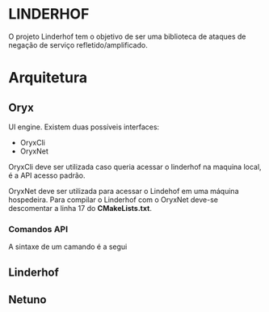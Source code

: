 # LINDERHOF  
  
O projeto Linderhof tem o objetivo de ser uma biblioteca de ataques de negação de serviço refletido/amplificado.  
  
  
# Arquitetura

## Oryx
UI engine.
Existem duas possíveis interfaces:

 - OryxCli
 - OryxNet

OryxCli deve ser utilizada caso queria acessar o linderhof na maquina local, é a API acesso padrão. 

OryxNet deve ser utilizada para acessar o Lindehof em uma máquina hospedeira. Para compilar o Linderhof com o OryxNet deve-se descomentar a linha 17 do **CMakeLists.txt**.

### Comandos API
A sintaxe de um camando é a segui
## Linderhof

## Netuno
<!--stackedit_data:
eyJoaXN0b3J5IjpbLTE1NDEyOTgzNjEsLTE3MDczNDU1MzQsNT
IyMDEzODI4LC05OTMyMjQ1ODZdfQ==
-->